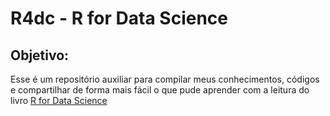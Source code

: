 # R4dc - R for Data Science

## Objetivo:

Esse é um repositório auxiliar para compilar meus conhecimentos, códigos e compartilhar de forma mais fácil o que pude aprender com a leitura do livro  [R for Data Science](https://r4ds.had.co.nz/index.html)
